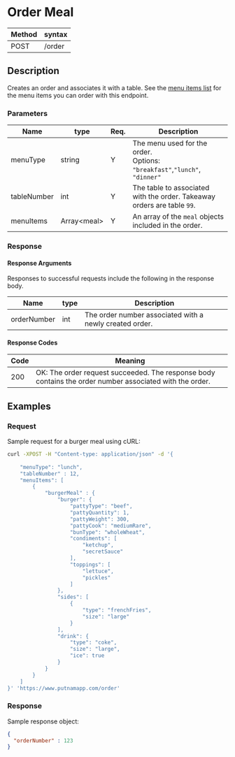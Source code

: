 # Order Meal

Method | syntax
----- | ----------
POST | /order


## Description

Creates an order and associates it with a table. See the [menu items list](menu-items.md) for the menu items you can order with this endpoint.

### Parameters
Name | type | Req. | Description
---- | ----- | ----- | --------------------
menuType | string | Y |  The menu used for the order. <br>Options: `"breakfast"`,`"lunch"`, `"dinner"`
tableNumber | int  | Y | The table to associated with the order. Takeaway orders are table `99`.
menuItems | Array\<meal\>| Y | An array of the `meal` objects included in the order. 

### Response

#### Response Arguments

Responses to successful requests include the following in the response body.

Name | type | Description
---- | ---- | ----------
orderNumber | int | The order number associated with a newly created order.

#### Response Codes
Code | Meaning
-----| -------
200  | OK: The order request succeeded. The response body contains the order number associated with the order.


## Examples

### Request

Sample request for a burger meal using cURL:

```BASH
curl -XPOST -H "Content-type: application/json" -d '{
    
    "menuType": "lunch",
    "tableNumber" : 12,
    "menuItems": [
        {
            "burgerMeal" : {
                "burger": {
                    "pattyType": "beef",
                    "pattyQuantity": 1,
                    "pattyWeight": 300,
                    "pattyCook": "mediumRare",
                    "bunType": "wholeWheat",
                    "condiments": [
                        "ketchup",
                        "secretSauce"
                    ],
                    "toppings": [
                        "lettuce",
                        "pickles"
                    ]
                },
                "sides": [
                    {
                        "type": "frenchFries",
                        "size": "large" 
                    }
                ],
                "drink": {
                    "type": "coke",
                    "size": "large",
                    "ice": true
                }
            }
        }
    ]
}' 'https://www.putnamapp.com/order'
```

### Response

Sample response object:

```JSON
{
  "orderNumber" : 123
}

```
